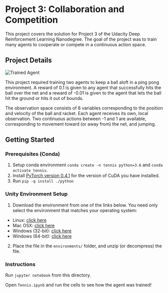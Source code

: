 # Project 3: Collaboration and Competition

This project covers the solution for Project 3 of the Udacity Deep Reinforcement Learning Nanodegree. The goal of the project was to train many agents to cooperate or compete in a continuous action space.

## Project Details

![Trained Agent](assets/Random.gif)

This project required training two agents to keep a ball aloft in a ping pong environment. A reward of 0.1 is given to any agent that successfully hits the ball over the net and a reward of -0.01 is given to the agent that lets the ball hit the ground or hits it out of bounds.

The observation space consists of 8 variables corresponding to the position and velocity of the ball and racket. Each agent receives its own, local observation.  Two continuous actions between -1 and 1 are available, corresponding to movement toward (or away from) the net, and jumping.

## Getting Started

### Prerequisites (Conda)

1. Setup conda environment `conda create -n tennis python=3.6` and `conda activate tennis`.
1. Install [PyTorch version 0.4.1](https://pytorch.org/get-started/previous-versions/) for the version of CuDA you have installed.
2. Run `pip -q install ./python`

### Unity Environment Setup
1. Download the environment from one of the links below.  You need only select the environment that matches your operating system:
- Linux: [click here](https://s3-us-west-1.amazonaws.com/udacity-drlnd/P3/Tennis/Tennis_Linux.zip)
- Mac OSX: [click here](https://s3-us-west-1.amazonaws.com/udacity-drlnd/P3/Tennis/Tennis.app.zip)
- Windows (32-bit): [click here](https://s3-us-west-1.amazonaws.com/udacity-drlnd/P3/Tennis/Tennis_Windows_x86.zip)
- Windows (64-bit): [click here](https://s3-us-west-1.amazonaws.com/udacity-drlnd/P3/Tennis/Tennis_Windows_x86_64.zip)
2. Place the file in the `environments/` folder, and unzip (or decompress) the file.

### Instructions

Run `jupyter notebook` from this directory.

Open `Tennis.ipynb` and run the cells to see how the agent was trained!
